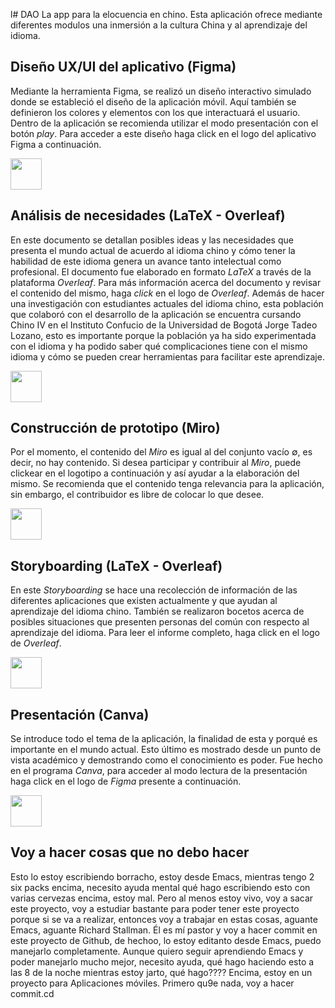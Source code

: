 l# DAO
La app para la elocuencia en chino. Esta aplicación ofrece mediante diferentes modulos una inmersión a la cultura China y al aprendizaje del idioma.

## Diseño UX/UI del aplicativo (Figma)

Mediante la herramienta Figma, se realizó un diseño interactivo simulado donde se estableció el diseño de la aplicación móvil. Aquí también se definieron los colores y elementos con los que interactuará el usuario. Dentro de la aplicación se recomienda utilizar el modo presentación con el botón *play*. Para acceder a este diseño haga click en el logo del aplicativo Figma a continuación.

<a href='https://shorturl.at/cgoyU'><img src='https://upload.wikimedia.org/wikipedia/commons/3/33/Figma-logo.svg' height="50"></a>

## Análisis de necesidades (LaTeX - Overleaf)

En este documento se detallan posibles ideas y las necesidades que presenta el mundo actual de acuerdo al idioma chino y cómo tener la habilidad de este idioma genera un avance tanto intelectual como profesional. El documento fue elaborado en formato *LaTeX* a través de la plataforma *Overleaf*. Para más información acerca del documento y revisar el contenido del mismo, haga *click* en el logo de *Overleaf*. Además de hacer una investigación con estudiantes actuales del idioma chino, esta población que colaboró con el desarrollo de la aplicación se encuentra cursando Chino IV en el Instituto Confucio de la Universidad de Bogotá Jorge Tadeo Lozano, esto es importante porque la población ya ha sido experimentada con el idioma y ha podido saber qué complicaciones tiene con el mismo idioma y cómo se pueden crear herramientas para facilitar este aprendizaje.

<a href='https://www.overleaf.com/read/jkggrzqzkrzp#812582'><img src='https://images.ctfassets.net/nrgyaltdicpt/6gsvc5Ogjmu04I4Miu0uGg/cb1d4391717d2ab8d5e42ede6fb0eef1/overleaf_wide_colour_light_bg.png' height="50"></a>

## Construcción de prototipo (Miro)

Por el momento, el contenido del *Miro* es igual al del conjunto vacío $\emptyset$, es decir, no hay contenido. Si desea participar y contribuir al *Miro*, puede clickear en el logotipo a continuación y así ayudar a la elaboración del mismo. Se recomienda que el contenido tenga relevancia para la aplicación, sin embargo, el contribuidor es libre de colocar lo que desee.

<a href='https://miro.com/welcomeonboard/UkwxRmUwcGtNdTU3RzlSUGlUSzZQdkU0aUR6cUtnVnRGVWI2eXpudXkwTkhlYVZHcGJmWHpZQ0ZiN1RNTGpuU3wzNDU4NzY0NTQ4NzA5OTMwODEzfDI=?share_link_id=668356837041'><img src='https://asset.brandfetch.io/idAnDTFapY/idkwvxShC9.jpeg' height="50"></a>	

## Storyboarding (LaTeX - Overleaf)

En este *Storyboarding* se hace una recolección de información de las diferentes aplicaciones que existen actualmente y que ayudan al aprendizaje del idioma chino. También se realizaron bocetos acerca de posibles situaciones que presenten personas del común con respecto al aprendizaje del idioma. Para leer el informe completo, haga click en el logo de *Overleaf*.

<a href='https://www.overleaf.com/read/wshxdmdcfspf#e8c83d'><img src='https://images.ctfassets.net/nrgyaltdicpt/6gsvc5Ogjmu04I4Miu0uGg/cb1d4391717d2ab8d5e42ede6fb0eef1/overleaf_wide_colour_light_bg.png' height="50"></a>

## Presentación (Canva)

Se introduce todo el tema de la aplicación, la finalidad de esta y porqué es importante en el mundo actual. Esto último es mostrado desde un punto de vista académico y demostrando como el conocimiento es poder. Fue hecho en el programa *Canva*, para acceder al modo lectura de la presentación haga click en el logo de *Figma* presente a continuación.


<a href='https://www.canva.com/design/DAF_yS9chbA/7_VDtAfJWx8XuPMo-PZ4fA/view?utm_content=DAF_yS9chbA&utm_campaign=designshare&utm_medium=link&utm_source=editor'><img src='https://upload.wikimedia.org/wikipedia/commons/0/08/Canva_icon_2021.svg' height="50"></a>



## Voy a hacer cosas que no debo hacer


Esto lo estoy escribiendo borracho, estoy desde Emacs, mientras tengo 2 six packs encima, necesito ayuda mental qué hago escribiendo esto con varias cervezas encima, estoy mal. Pero al menos estoy vivo, voy a sacar este proyecto, voy a estudiar bastante para poder tener este proyecto porque si se va a realizar, entonces voy a trabajar en estas cosas, aguante Emacs, aguante Richard Stallman. Él es mí pastor y voy a hacer commit en este proyecto de Github, de hechoo, lo estoy editanto desde Emacs, puedo manejarlo completamente. Aunque quiero seguir aprendiendo Emacs y poder manejarlo mucho mejor, necesito ayuda, qué hago haciendo esto a las 8 de la noche mientras estoy jarto, qué hago???? Encima, estoy en un proyecto para Aplicaciones móviles. Primero qu9e nada, voy a hacer commit.cd 
